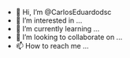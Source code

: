 - 👋 Hi, I’m @CarlosEduardodsc
- 👀 I’m interested in ...
- 🌱 I’m currently learning ...
- 💞️ I’m looking to collaborate on ...
- 📫 How to reach me ...

<!---
CarlosEduardodsc/CarlosEduardodsc is a ✨ special ✨ repository because its `README.md` (this file) appears on your GitHub profile.
You can click the Preview link to take a look at your changes.
--->
